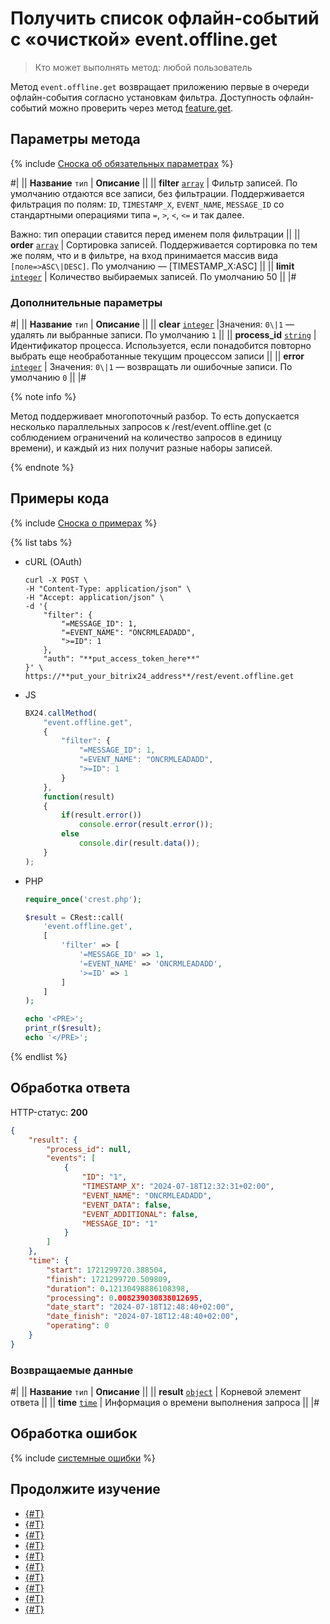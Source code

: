 # Получить список офлайн-событий с «очисткой» event.offline.get

> Кто может выполнять метод: любой пользователь

Метод `event.offline.get` возвращает приложению первые в очереди офлайн-события согласно установкам фильтра. Доступность офлайн-событий можно проверить через метод [feature.get](../common/system/feature-get.md).

## Параметры метода

{% include [Сноска об обязательных параметрах](../../_includes/required.md) %}

#|
|| **Название**
`тип` | **Описание** ||
|| **filter**
[`array`](../data-types.md) | Фильтр записей.  По умолчанию отдаются все записи, без фильтрации. Поддерживается фильтрация по полям: `ID`, `TIMESTAMP_X`, `EVENT_NAME`, `MESSAGE_ID` со стандартными операциями типа `=`, `>`, `<`, `<=` и так далее.

Важно: тип операции ставится перед именем поля фильтрации ||
|| **order**
[`array`](../data-types.md) | Сортировка записей. Поддерживается сортировка по тем же полям, что и в фильтре, на вход принимается массив вида `[поле=>ASC\|DESC]`. По умолчанию — [TIMESTAMP_X:ASC] ||
|| **limit**
[`integer`](../data-types.md) | Количество выбираемых записей. По умолчанию 50 ||
|#

### Дополнительные параметры

#|
|| **Название**
`тип` | **Описание** ||
|| **clear**
[`integer`](../data-types.md) |Значения: `0\|1` — удалять ли выбранные записи. По умолчанию `1` ||
|| **process_id**
[`string`](../data-types.md) | Идентификатор процесса. Используется, если понадобится повторно выбрать еще необработанные текущим процессом записи ||
|| **error**
[`integer`](../data-types.md) | Значения: `0\|1` — возвращать ли ошибочные записи. По умолчанию `0` ||
|#

{% note info %}

Метод поддерживает многопоточный разбор. То есть допускается несколько параллельных запросов к /rest/event.offline.get (с соблюдением ограничений на количество запросов в единицу времени), и каждый из них получит разные наборы записей.

{% endnote %}

## Примеры кода

{% include [Сноска о примерах](../../_includes/examples.md) %}

{% list tabs %}

- cURL (OAuth)

    ```curl
    curl -X POST \
    -H "Content-Type: application/json" \
    -H "Accept: application/json" \
    -d '{
        "filter": {
            "=MESSAGE_ID": 1,
            "=EVENT_NAME": "ONCRMLEADADD",
            ">=ID": 1
        },
        "auth": "**put_access_token_here**"
    }' \
    https://**put_your_bitrix24_address**/rest/event.offline.get
    ```

- JS

    ```js
    BX24.callMethod(
        "event.offline.get",
        {
            "filter": {
                "=MESSAGE_ID": 1,
                "=EVENT_NAME": "ONCRMLEADADD",
                ">=ID": 1
            }
        },
        function(result)
        {
            if(result.error())
                console.error(result.error());
            else
                console.dir(result.data());
        }
    );
    ```

- PHP

    ```php
    require_once('crest.php');

    $result = CRest::call(
        'event.offline.get',
        [
            'filter' => [
                '=MESSAGE_ID' => 1,
                '=EVENT_NAME' => 'ONCRMLEADADD',
                '>=ID' => 1
            ]
        ]
    );

    echo '<PRE>';
    print_r($result);
    echo '</PRE>';
    ```

{% endlist %}

## Обработка ответа

HTTP-статус: **200**

```json
{
    "result": {
        "process_id": null,
        "events": [
            {
                "ID": "1",
                "TIMESTAMP_X": "2024-07-18T12:32:31+02:00",
                "EVENT_NAME": "ONCRMLEADADD",
                "EVENT_DATA": false,
                "EVENT_ADDITIONAL": false,
                "MESSAGE_ID": "1"
            }
        ]
    },
    "time": {
        "start": 1721299720.388504,
        "finish": 1721299720.509809,
        "duration": 0.12130498886108398,
        "processing": 0.008239030838012695,
        "date_start": "2024-07-18T12:48:40+02:00",
        "date_finish": "2024-07-18T12:48:40+02:00",
        "operating": 0
    }
}
```

### Возвращаемые данные

#|
|| **Название**
`тип` | **Описание** ||
|| **result**
[`object`](../data-types.md) | Корневой элемент ответа ||
|| **time**
[`time`](../data-types.md) | Информация о времени выполнения запроса ||
|#

## Обработка ошибок

{% include [системные ошибки](../../_includes/system-errors.md) %}

## Продолжите изучение

- [{#T}](./events.md)
- [{#T}](./event-bind.md)
- [{#T}](./event-get.md)
- [{#T}](./event-unbind.md)
- [{#T}](./safe-event-handlers.md)
- [{#T}](./offline-events.md)
- [{#T}](./event-offline-list.md)
- [{#T}](./event-offline-clear.md)
- [{#T}](./event-offline-error.md)
- [{#T}](./on-offline-event.md)